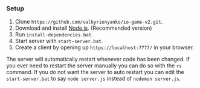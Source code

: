 ### Setup

1. Clone `https://github.com/valkyrienyanko/io-game-v2.git`.
2. Download and install [Node.js](https://nodejs.org/en/). (Recommended version)
3. Run `install-dependencies.bat`.
4. Start server with `start-server.bat`.
5. Create a client by opening up `https://localhost:7777/` in your browser.

The server will automatically restart whenever code has been changed. If you ever need to restart the server manually you can do so with the `rs` command. If you do not want the server to auto restart you can edit the `start-server.bat` to say `node server.js` instead of `nodemon server.js`.
